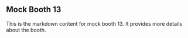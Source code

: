 ## Mock Booth 13

This is the markdown content for mock booth 13. It provides more details about the booth.